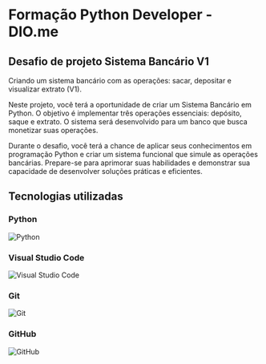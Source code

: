 # Formação Python Developer - DIO.me

## Desafio de projeto Sistema Bancário V1

Criando um sistema bancário com as operações: sacar, depositar e visualizar extrato (V1).

Neste projeto, você terá a oportunidade de criar um Sistema Bancário em Python. O objetivo é implementar três operações essenciais: depósito, saque e extrato. O sistema será desenvolvido para um banco que busca monetizar suas operações.  

Durante o desafio, você terá a chance de aplicar seus conhecimentos em programação Python e criar um sistema funcional que simule as operações bancárias. Prepare-se para aprimorar suas habilidades e demonstrar sua capacidade de desenvolver soluções práticas e eficientes.

## Tecnologias utilizadas

### Python

![Python](https://img.shields.io/badge/python-3670A0?style=for-the-badge&logo=python&logoColor=ffdd54)

### Visual Studio Code

![Visual Studio Code](https://img.shields.io/badge/Visual%20Studio%20Code-0078d7.svg?style=for-the-badge&logo=visual-studio-code&logoColor=white)

### Git

![Git](https://img.shields.io/badge/git-%23F05033.svg?style=for-the-badge&logo=git&logoColor=white)

### GitHub

![GitHub](https://img.shields.io/badge/github-%23121011.svg?style=for-the-badge&logo=github&logoColor=white)

